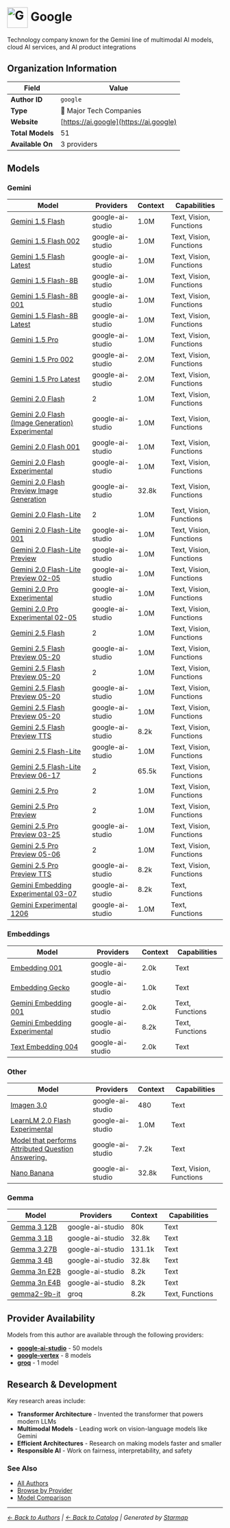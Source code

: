 # <img src="https://raw.githubusercontent.com/agentstation/starmap/master/internal/embedded/logos/google.svg" alt="Google logo" width="48" height="48" style="vertical-align: middle;"> Google
  
  
  
Technology company known for the Gemini line of multimodal AI models, cloud AI services, and AI product integrations
  
  
## Organization Information
  
| Field | Value |
|---------|---------|
| **Author ID** | `google` |
| **Type** | 🏢 Major Tech Companies |
| **Website** | [https://ai.google](https://ai.google) |
| **Total Models** | 51 |
| **Available On** | 3 providers |

  
## Models
  
### Gemini
  
| Model | Providers | Context | Capabilities |
|---------|---------|---------|---------|
| [Gemini 1.5 Flash](./models/gemini-1.5-flash.md) | google-ai-studio | 1.0M | Text, Vision, Functions |
| [Gemini 1.5 Flash 002](./models/gemini-1.5-flash-002.md) | google-ai-studio | 1.0M | Text, Vision, Functions |
| [Gemini 1.5 Flash Latest](./models/gemini-1.5-flash-latest.md) | google-ai-studio | 1.0M | Text, Vision, Functions |
| [Gemini 1.5 Flash-8B](./models/gemini-1.5-flash-8b.md) | google-ai-studio | 1.0M | Text, Vision, Functions |
| [Gemini 1.5 Flash-8B 001](./models/gemini-1.5-flash-8b-001.md) | google-ai-studio | 1.0M | Text, Vision, Functions |
| [Gemini 1.5 Flash-8B Latest](./models/gemini-1.5-flash-8b-latest.md) | google-ai-studio | 1.0M | Text, Vision, Functions |
| [Gemini 1.5 Pro](./models/gemini-1.5-pro.md) | google-ai-studio | 1.0M | Text, Vision, Functions |
| [Gemini 1.5 Pro 002](./models/gemini-1.5-pro-002.md) | google-ai-studio | 2.0M | Text, Vision, Functions |
| [Gemini 1.5 Pro Latest](./models/gemini-1.5-pro-latest.md) | google-ai-studio | 2.0M | Text, Vision, Functions |
| [Gemini 2.0 Flash](./models/gemini-2.0-flash.md) | 2 | 1.0M | Text, Vision, Functions |
| [Gemini 2.0 Flash (Image Generation) Experimental](./models/gemini-2.0-flash-exp-image-generation.md) | google-ai-studio | 1.0M | Text, Vision, Functions |
| [Gemini 2.0 Flash 001](./models/gemini-2.0-flash-001.md) | google-ai-studio | 1.0M | Text, Vision, Functions |
| [Gemini 2.0 Flash Experimental](./models/gemini-2.0-flash-exp.md) | google-ai-studio | 1.0M | Text, Vision, Functions |
| [Gemini 2.0 Flash Preview Image Generation](./models/gemini-2.0-flash-preview-image-generation.md) | google-ai-studio | 32.8k | Text, Vision, Functions |
| [Gemini 2.0 Flash-Lite](./models/gemini-2.0-flash-lite.md) | 2 | 1.0M | Text, Vision, Functions |
| [Gemini 2.0 Flash-Lite 001](./models/gemini-2.0-flash-lite-001.md) | google-ai-studio | 1.0M | Text, Vision, Functions |
| [Gemini 2.0 Flash-Lite Preview](./models/gemini-2.0-flash-lite-preview.md) | google-ai-studio | 1.0M | Text, Vision, Functions |
| [Gemini 2.0 Flash-Lite Preview 02-05](./models/gemini-2.0-flash-lite-preview-02-05.md) | google-ai-studio | 1.0M | Text, Vision, Functions |
| [Gemini 2.0 Pro Experimental](./models/gemini-2.0-pro-exp.md) | google-ai-studio | 1.0M | Text, Vision, Functions |
| [Gemini 2.0 Pro Experimental 02-05](./models/gemini-2.0-pro-exp-02-05.md) | google-ai-studio | 1.0M | Text, Vision, Functions |
| [Gemini 2.5 Flash](./models/gemini-2.5-flash.md) | 2 | 1.0M | Text, Vision, Functions |
| [Gemini 2.5 Flash Preview 05-20](./models/gemini-2.0-flash-thinking-exp-1219.md) | google-ai-studio | 1.0M | Text, Vision, Functions |
| [Gemini 2.5 Flash Preview 05-20](./models/gemini-2.5-flash-preview-05-20.md) | 2 | 1.0M | Text, Vision, Functions |
| [Gemini 2.5 Flash Preview 05-20](./models/gemini-2.0-flash-thinking-exp.md) | google-ai-studio | 1.0M | Text, Vision, Functions |
| [Gemini 2.5 Flash Preview 05-20](./models/gemini-2.0-flash-thinking-exp-01-21.md) | google-ai-studio | 1.0M | Text, Vision, Functions |
| [Gemini 2.5 Flash Preview TTS](./models/gemini-2.5-flash-preview-tts.md) | google-ai-studio | 8.2k | Text, Vision, Functions |
| [Gemini 2.5 Flash-Lite](./models/gemini-2.5-flash-lite.md) | google-ai-studio | 1.0M | Text, Vision, Functions |
| [Gemini 2.5 Flash-Lite Preview 06-17](./models/gemini-2.5-flash-lite-preview-06-17.md) | 2 | 65.5k | Text, Vision, Functions |
| [Gemini 2.5 Pro](./models/gemini-2.5-pro.md) | 2 | 1.0M | Text, Vision, Functions |
| [Gemini 2.5 Pro Preview](./models/gemini-2.5-pro-preview-06-05.md) | 2 | 1.0M | Text, Vision, Functions |
| [Gemini 2.5 Pro Preview 03-25](./models/gemini-2.5-pro-preview-03-25.md) | google-ai-studio | 1.0M | Text, Vision, Functions |
| [Gemini 2.5 Pro Preview 05-06](./models/gemini-2.5-pro-preview-05-06.md) | 2 | 1.0M | Text, Vision, Functions |
| [Gemini 2.5 Pro Preview TTS](./models/gemini-2.5-pro-preview-tts.md) | google-ai-studio | 8.2k | Text, Vision, Functions |
| [Gemini Embedding Experimental 03-07](./models/gemini-embedding-exp-03-07.md) | google-ai-studio | 8.2k | Text, Functions |
| [Gemini Experimental 1206](./models/gemini-exp-1206.md) | google-ai-studio | 1.0M | Text, Functions |

  
### Embeddings
  
| Model | Providers | Context | Capabilities |
|---------|---------|---------|---------|
| [Embedding 001](./models/embedding-001.md) | google-ai-studio | 2.0k | Text |
| [Embedding Gecko](./models/embedding-gecko-001.md) | google-ai-studio | 1.0k | Text |
| [Gemini Embedding 001](./models/gemini-embedding-001.md) | google-ai-studio | 2.0k | Text, Functions |
| [Gemini Embedding Experimental](./models/gemini-embedding-exp.md) | google-ai-studio | 8.2k | Text, Functions |
| [Text Embedding 004](./models/text-embedding-004.md) | google-ai-studio | 2.0k | Text |

  
### Other
  
| Model | Providers | Context | Capabilities |
|---------|---------|---------|---------|
| [Imagen 3.0](./models/imagen-3.0-generate-002.md) | google-ai-studio | 480 | Text |
| [LearnLM 2.0 Flash Experimental](./models/learnlm-2.0-flash-experimental.md) | google-ai-studio | 1.0M | Text |
| [Model that performs Attributed Question Answering.](./models/aqa.md) | google-ai-studio | 7.2k | Text |
| [Nano Banana](./models/gemini-2.5-flash-image-preview.md) | google-ai-studio | 32.8k | Text, Vision, Functions |

  
### Gemma
  
| Model | Providers | Context | Capabilities |
|---------|---------|---------|---------|
| [Gemma 3 12B](./models/gemma-3-12b-it.md) | google-ai-studio | 80k | Text |
| [Gemma 3 1B](./models/gemma-3-1b-it.md) | google-ai-studio | 32.8k | Text |
| [Gemma 3 27B](./models/gemma-3-27b-it.md) | google-ai-studio | 131.1k | Text |
| [Gemma 3 4B](./models/gemma-3-4b-it.md) | google-ai-studio | 32.8k | Text |
| [Gemma 3n E2B](./models/gemma-3n-e2b-it.md) | google-ai-studio | 8.2k | Text |
| [Gemma 3n E4B](./models/gemma-3n-e4b-it.md) | google-ai-studio | 8.2k | Text |
| [gemma2-9b-it](./models/gemma2-9b-it.md) | groq | 8.2k | Text, Functions |

  
## Provider Availability
  
Models from this author are available through the following providers:
  
  
- **[google-ai-studio](../../providers/google-ai-studio/)** - 50 models
- **[google-vertex](../../providers/google-vertex/)** - 8 models
- **[groq](../../providers/groq/)** - 1 model
  
## Research & Development
  
Key research areas include:
- **Transformer Architecture** - Invented the transformer that powers modern LLMs
- **Multimodal Models** - Leading work on vision-language models like Gemini
- **Efficient Architectures** - Research on making models faster and smaller
- **Responsible AI** - Work on fairness, interpretability, and safety
  
### See Also
  
- [All Authors](../)
- [Browse by Provider](../../providers/)
- [Model Comparison](../../models/)
  
---
*_[← Back to Authors](../) | [← Back to Catalog](../../) | Generated by [Starmap](https://github.com/agentstation/starmap)_*